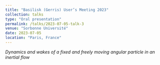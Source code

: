 ```yaml
---
title: "Basilisk (Gerris) User’s Meeting 2023"
collection: talks
type: "Oral presentation"
permalink: /talks/2023-07-05-talk-3
venue: "Sorbonne Université"
date: 2023-07-05
location: "Paris, France"
---
```


_Dynamics and wakes of a fixed and freely moving angular particle in an inertial flow_
